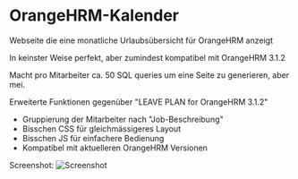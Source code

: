 OrangeHRM-Kalender
==================

Webseite die eine monatliche Urlaubsübersicht für OrangeHRM anzeigt 

In keinster Weise perfekt, aber zumindest kompatibel mit OrangeHRM 3.1.2

Macht pro Mitarbeiter ca. 50 SQL queries um eine Seite zu generieren, aber mei.

Erweiterte Funktionen gegenüber "LEAVE PLAN for OrangeHRM 3.1.2"

* Gruppierung der Mitarbeiter nach "Job-Beschreibung"
* Bisschen CSS für gleichmässigeres Layout
* Bisschen JS für einfachere Bedienung
* Kompatibel mit aktuelleren OrangeHRM Versionen

Screenshot:
![Screenshot](https://cloud.githubusercontent.com/assets/5032145/5124729/9a0da9a6-70bb-11e4-99d8-1eb226732a10.png)
